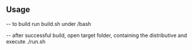 ## Usage

-- to build run build.sh under /bash

-- after successful build, open target folder, containing the distributive and execute ./run.sh
